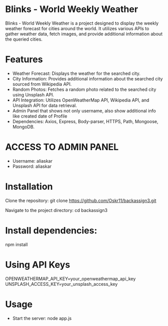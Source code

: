 # Blinks - World Weekly Weather

Blinks - World Weekly Weather is a project designed to display the weekly weather forecast for cities around the world. It utilizes various APIs to gather weather data, fetch images, and provide additional information about the queried cities.

# Features
- Weather Forecast: Displays the weather for the searched city.
- City Information: Provides additional information about the searched city sourced from Wikipedia API.
- Random Photos: Fetches a random photo related to the searched city using Unsplash API.
- API Integration: Utilizes OpenWeatherMap API, Wikipedia API, and Unsplash API for data retrieval.
- Admin Panel that shows not only username, also show additional info like created date of Profile
- Dependencies: Axios, Express, Body-parser, HTTPS, Path, Mongoose, MongoDB.

# ACCESS TO ADMIN PANEL
- Username: aliaskar
- Password: aliaskar

# Installation
Clone the repository:
git clone https://github.com/Oskr11/backassign3.git

Navigate to the project directory:
cd backassign3

# Install dependencies:

npm install
# Using API Keys
OPENWEATHERMAP_API_KEY=your_openweathermap_api_key
UNSPLASH_ACCESS_KEY=your_unsplash_access_key

# Usage
- Start the server: node app.js

